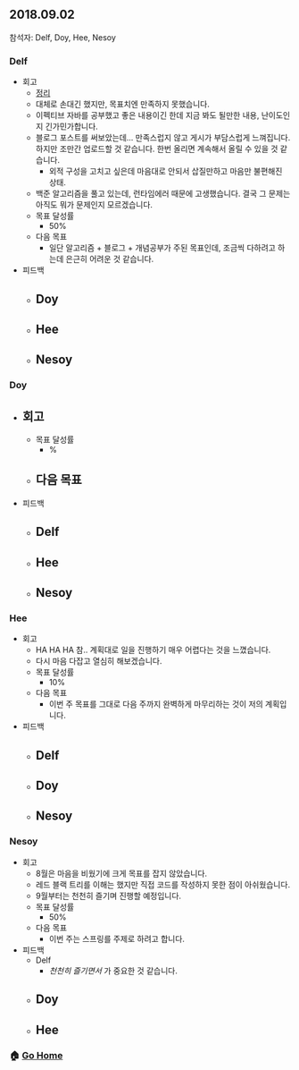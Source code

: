 ## 2018.09.02
참석자: Delf, Doy, Hee, Nesoy

### Delf
- 회고
  - [정리](https://github.com/T-WWL/WWL/blob/master/delf/contents/Summary_20180902.md)
  - 대체로 손대긴 했지만, 목표치엔 만족하지 못했습니다.
  - 이펙티브 자바를 공부했고 좋은 내용이긴 한데 지금 봐도 될만한 내용, 난이도인지 긴가민가합니다.
  - 블로그 포스트를 써보았는데... 만족스럽지 않고 게시가 부담스럽게 느껴집니다. 하지만 조만간 업로드할 것 같습니다. 한번 올리면 계속해서 올릴 수 있을 것 같습니다.
    - 외적 구성을 고치고 싶은데 마음대로 안되서 삽질만하고 마음만 불편해진 상태.
  - 백준 알고리즘을 풀고 있는데, 런타임에러 때문에 고생했습니다. 결국 그 문제는 아직도 뭐가 문제인지 모르겠습니다.
  - 목표 달성률
    - 50%
  - 다음 목표
    - 일단 알고리즘 + 블로그 + 개념공부가 주된 목표인데, 조금씩 다하려고 하는데 은근히 어려운 것 같습니다.
- 피드백
  - Doy
    -
  - Hee
    -
  - Nesoy
    -

### Doy
- 회고
  -
  - 목표 달성률
    - %
  - 다음 목표
    -
- 피드백
  - Delf
    -
  - Hee
    -
  - Nesoy
    -

### Hee
- 회고
  - HA HA HA 참.. 계획대로 일을 진행하기 매우 어렵다는 것을 느꼈습니다.
  - 다시 마음 다잡고 열심히 해보겠습니다.
  - 목표 달성률
    - 10%
  - 다음 목표
    - 이번 주 목표를 그대로 다음 주까지 완벽하게 마무리하는 것이 저의 계획입니다.
- 피드백
  - Delf
    - 
  - Doy
    -
  - Nesoy
    -

### Nesoy
- 회고
  - 8월은 마음을 비웠기에 크게 목표를 잡지 않았습니다.
  - 레드 블랙 트리를 이해는 했지만 직접 코드를 작성하지 못한 점이 아쉬웠습니다.
  - 9월부터는 천천히 즐기며 진행할 예정입니다.
  - 목표 달성률
    - 50%
  - 다음 목표
    - 이번 주는 스프링를 주제로 하려고 합니다.
- 피드백
  - Delf
    - *천천히 즐기면서* 가 중요한 것 같습니다.
  - Doy
    -
  - Hee
    -

### :house: [Go Home](https://github.com/T-WWL/WWL)
